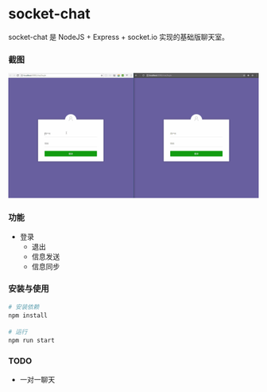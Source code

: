 # socket-chat

socket-chat 是 NodeJS + Express + socket.io 实现的基础版聊天室。
 
### 截图

![](./screenshot/demo.gif)


### 功能

* 登录
  * 退出
  * 信息发送
  * 信息同步

### 安装与使用

``` bash
# 安装依赖
npm install

# 运行
npm run start
```

### TODO
* 一对一聊天